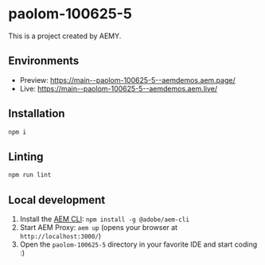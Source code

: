 # paolom-100625-5

This is a project created by AEMY.

## Environments

- Preview: https://main--paolom-100625-5--aemdemos.aem.page/
- Live: https://main--paolom-100625-5--aemdemos.aem.live/

## Installation

```sh
npm i
```

## Linting

```sh
npm run lint
```

## Local development

1. Install the [AEM CLI](https://github.com/adobe/helix-cli): `npm install -g @adobe/aem-cli`
1. Start AEM Proxy: `aem up` (opens your browser at `http://localhost:3000/`)
1. Open the `paolom-100625-5` directory in your favorite IDE and start coding :)